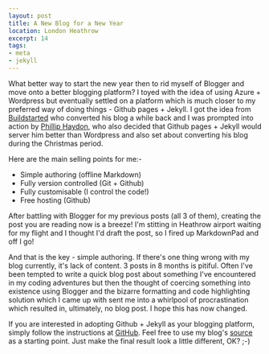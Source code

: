 ```yaml
---
layout: post
title: A New Blog for a New Year
location: London Heathrow
excerpt: 14
tags:
- meta
- jekyll
---
```

What better way to start the new year then to rid myself of Blogger and move onto a better blogging platform? I toyed with the idea of using Azure + Wordpress but eventually settled on a platform which is much closer to my preferred way of doing things - Github pages + Jekyll. I got the idea from [Buildstarted](http://buildstarted.com) who converted his blog a while back and I was prompted into action by [Phillip Haydon](http://www.philliphaydon.com), who also decided that Github pages + Jekyll would server him better than Wordpress and also set about converting his blog during the Christmas period.

Here are the main selling points for me:-

- Simple authoring (offline Markdown)
- Fully version controlled (Git + Github)
- Fully customisable (I control the code!)
- Free hosting (Github)

After battling with Blogger for my previous posts (all 3 of them), creating the post you are reading now is a breeze! I'm stitting in Heathrow airport waiting for my flight and I thought I'd draft the post, so I fired up MarkdownPad and off I go!

And that is the key - simple authoring. If there's one thing wrong with my blog currently, it's lack of content. 3 posts in 8 months is pitiful. Often I've been tempted to write a quick blog post about something I've encountered in my coding adventures but then the thought of coercing something into existence using Blogger and the bizarre formatting and code highlighting solution which I came up with sent me into a whirlpool of procrastination which resulted in, ultimately, no blog post. I hope this has now changed.

If you are interested in adopting Github + Jekyll as your blogging platform, simply follow the instructions at [GitHub](http://pages.github.com/). Feel free to use my blog's [source](http://github.com/adamralph/adamralph.github.com) as a starting point. Just make the final result look a little different, OK? ;-)